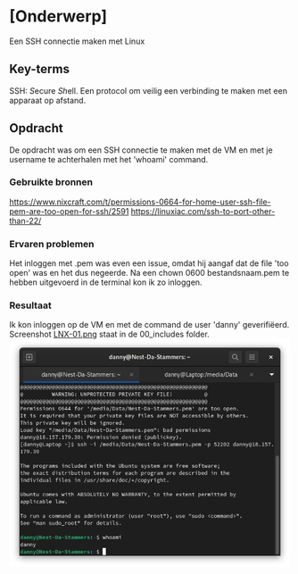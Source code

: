 # [Onderwerp]
Een SSH connectie maken met Linux

## Key-terms
SSH: *S*ecure *Sh*ell. Een protocol om veilig een verbinding te maken met een apparaat op afstand.

## Opdracht
De opdracht was om een SSH connectie te maken met de VM en met je username te achterhalen met het 'whoami' command.

### Gebruikte bronnen
https://www.nixcraft.com/t/permissions-0664-for-home-user-ssh-file-pem-are-too-open-for-ssh/2591
https://linuxiac.com/ssh-to-port-other-than-22/

### Ervaren problemen
Het inloggen met .pem was even een issue, omdat hij aangaf dat de file 'too open' was en het dus negeerde.
Na een chown 0600 bestandsnaam.pem te hebben uitgevoerd in de terminal kon ik zo inloggen.

### Resultaat
Ik kon inloggen op de VM en met de command de user 'danny' geverifiëerd.
Screenshot [LNX-01.png](/00_includes/LNX-01.png) staat in de 00_includes folder. 
![LNX-01.png](00_includes/LNX-01.png)
